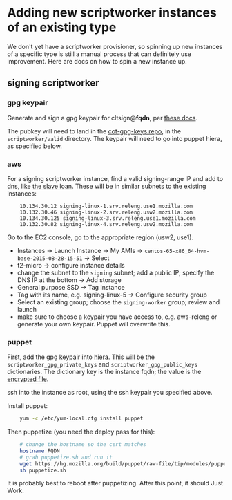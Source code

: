 # Adding new scriptworker instances of an existing type

We don't yet have a scriptworker provisioner, so spinning up new instances of a specific type is still a manual process that can definitely use improvement.  Here are docs on how to spin a new instance up.

## signing scriptworker
### gpg keypair
Generate and sign a gpg keypair for cltsign@**fqdn**, per [these docs](chain_of_trust#adding-new-worker-gpg-keys).

The pubkey will need to land in the [cot-gpg-keys repo](https://github.com/mozilla-releng/cot-gpg-keys), in the `scriptworker/valid` directory.  The keypair will need to go into puppet hiera, as specified below.

### aws

For a signing scriptworker instance, find a valid signing-range IP and add to dns, like [the slave loan](https://wiki.mozilla.org/ReleaseEngineering/How_To/Loan_a_Slave#Build_machines).  These will be in similar subnets to the existing instances:

```
    10.134.30.12 signing-linux-1.srv.releng.use1.mozilla.com
    10.132.30.46 signing-linux-2.srv.releng.usw2.mozilla.com
    10.134.30.125 signing-linux-3.srv.releng.use1.mozilla.com
    10.132.30.82 signing-linux-4.srv.releng.usw2.mozilla.com
```

Go to the EC2 console, go to the appropriate region (usw2, use1).

- Instances -> Launch Instance -> My AMIs -> `centos-65-x86_64-hvm-base-2015-08-28-15-51` -> Select
- t2-micro -> configure instance details
- change the subnet to the `signing` subnet; add a public IP; specify the DNS IP at the bottom -> Add storage
- General purpose SSD -> Tag Instance
- Tag with its name, e.g. signing-linux-5 -> Configure security group
- Select an existing group; choose the `signing-worker` group; review and launch
- make sure to choose a keypair you have access to, e.g. aws-releng or generate your own keypair.  Puppet will overwrite this.

### puppet

First, add the gpg keypair into [hiera](https://wiki.mozilla.org/ReleaseEngineering/PuppetAgain/Secrets).  This will be the `scriptworker_gpg_private_keys` and `scriptworker_gpg_public_keys` dictionaries.  The dictionary key is the instance fqdn; the value is the [encrypted file](https://wiki.mozilla.org/ReleaseEngineering/PuppetAgain/Secrets#Encrypt_files_.28e.g._private_keys.29).

ssh into the instance as root, using the ssh keypair you specified above.

Install puppet:

```bash
    yum -c /etc/yum-local.cfg install puppet
```

Then puppetize (you need the deploy pass for this):

```bash
    # change the hostname so the cert matches
    hostname FQDN
    # grab puppetize.sh and run it
    wget https://hg.mozilla.org/build/puppet/raw-file/tip/modules/puppet/files/puppetize.sh
    sh puppetize.sh
```

It is probably best to reboot after puppetizing.  After this point, it should Just Work.
